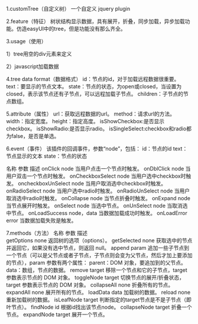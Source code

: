 1.customTree（自定义树）
一个自定义 jquery plugin

2.feature（特征）
树状结构显示数据，具有展开，折叠，同步加载，异步加载功能。仿造easyUI中的tree，但是功能没有那么齐全。

3.usage（使用）

1）tree用空的div元素来定义
<div id="tree1-div"></div>

2）javascript加载数据
<script type="text/javascript">
$("#tree1-div").createTree({
        width:"500px",
        height:"438px",
        isShowCheckbox:true,
        isShowRadio:false,
        isSingleSelect:true,//没有checkbox,没有radio的情况下,是单选还是复选
        url:"data/test7.json",
        method:"POST"
    });
</script>

4.tree data format（数据格式）
id：节点的id，对于加载远程数据很重要。
text：要显示的节点文本。
state：节点的状态，为open或closed，当设置为closed，表示该节点还有子节点，可以远程加载子节点。
children：子节点的节点数组。

5.attribute（属性）
url：获取远程数据的url。
method：请求url的方法。
width：指定宽度。
height：指定高度。
isShowCheckbox:是否显示checkbox。
isShowRadio:是否显示radio。
isSingleSelect:checkbox和radio都为false，是否是单选。

6.event（事件）
该插件的回调事件，参数“node”，包括：
id：节点的id
text：节点显示的文本
state：节点的状态

名称                         参数                          描述
onClick                      node                         当用户点击一个节点时触发。
onDblClick                   node                         当用户双击一个节点时触发。
onCheckboxSelect             node                         当用户选中checkbox时触发。
oncheckboxUnSelect           node                         当用户取消选中checkbox时触发。
onRadioSelect                node                         当用户选中radio时触发。
onRadioUnSelect              node                         当用户取消选中radio时触发。
onCollapse                   node                         当节点折叠时触发。
onExpand                     node                         当节点展开时触发。
onSelect                     node                         当选中节点。
onUnSelect                   node                         当取消选中节点。
onLoadSuccess                node，data                   当数据加载成功时触发。
onLoadError                  error                        当数据加载失败是触发。

7.methods（方法）
名称                          参数                          描述                      
getOptions                    none                         返回树的选项（options）。
getSelected                   none                         获取选中的节点并返回它，如果没有选中节点，则返回 null。
append                        param                        追加一些子节点到一个节点（可以是父节点或者子节点，子节点则会变为父节点，然后才加上要添加的节点），param 参数有两个属性：
                                                           parent：DOM 对象，要追加到的父节点。
                                                           data：数组，节点的数据。
remove                        target                       移除一个节点和它的子节点，target 参数表示节点的 DOM 对象。
toggleNode                    target                       切换节点的展开/折叠状态，target 参数表示节点的 DOM 对象。
collapseAll                   none                         折叠所有的节点。
expandAll                     none                         展开所有的节点。
loadData                      data                         加载树的数据。
reload                        none                         重新加载树的数据。
isLeafNode                    target                       判断指定的target节点是不是子节点（即叶节点）。
findNode                      id                           根据id找出该节点node。
collapseNode                  target                       折叠一个节点。
expandNode                    target                       展开一个节点。

